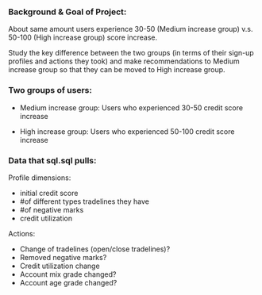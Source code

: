 ### Background & Goal of Project: 
About same amount users experience 30-50 (Medium increase group) v.s. 50-100 (High increase group) score increase.

Study the key difference between the two groups (in terms of their sign-up profiles and actions they took) and make recommendations to Medium increase group so that they can be moved to High increase group.

### Two groups of users:
- Medium increase group: Users who experienced 30-50 credit score increase

- High increase group: Users who experienced 50-100 credit score increase

### Data that sql.sql pulls:

Profile dimensions: 
  - initial credit score
  - #of different types tradelines they have
  - #of negative marks
  - credit utilization

Actions: 
  - Change of tradelines (open/close tradelines)?
  - Removed negative marks?
  - Credit utilization change
  - Account mix grade changed?
  - Account age grade changed?
